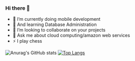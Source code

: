 ### Hi there 👋

- 🔭 I’m currently doing mobile development
- 🌱 And learning Database Administration
- 👯 I’m looking to collaborate on your projects
- 💬 Ask me about cloud computing/amazon web services
- ⚡ I play chess

![Anurag's GitHub stats](https://github-readme-stats.vercel.app/api?username=edwin001-tech&show_icons=true&theme=radical)
[![Top Langs](https://github-readme-stats.vercel.app/api/top-langs/?username=edwin001-tech&langs_count=8&layout=compact)](https://github.com/anuraghazra/github-readme-stats)

